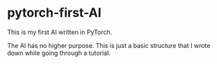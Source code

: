 # pytorch-first-AI
This is my first AI written in PyTorch.

The AI has no higher purpose. This is just a basic structure that I wrote down while going through a tutorial.
